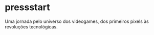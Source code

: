 # pressstart
Uma jornada pelo universo dos videogames, dos primeiros pixels às revoluções tecnológicas.
